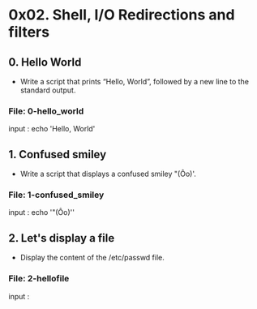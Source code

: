 # 0x02. Shell, I/O Redirections and filters
## 0. Hello World
* Write a script that prints “Hello, World”, followed by a new line to the standard output.
### File: 0-hello_world
input : echo 'Hello, World'
## 1. Confused smiley 
* Write a script that displays a confused smiley "(Ôo)'.
### File: 1-confused_smiley
input : echo '"(Ôo)'\'
## 2. Let's display a file
* Display the content of the /etc/passwd file.
### File: 2-hellofile
input :
